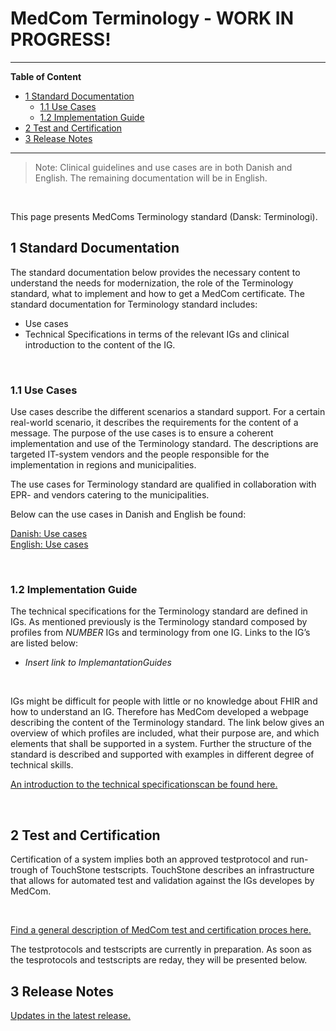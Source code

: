 # MedCom Terminology - WORK IN PROGRESS!
<hr/>
<!-- below is the table of content. Ensure to update it. -->

**Table of Content**
* [1 Standard Documentation](#1-standard-documentation)
  * [1.1 Use Cases](#11-use-cases)
  * [1.2 Implementation Guide](#12-implementation-guide)
* [2 Test and Certification](#2-test-and-certification)
* [3 Release Notes](#3-release-notes)
<hr/>

  >Note: Clinical guidelines and use cases are in both Danish and English. The remaining documentation will be in English.
<p>&nbsp;</p>	


This page presents MedComs Terminology standard (Dansk: Terminologi). 

<!-- *Short description concerning the purpose of the standard. Remember to include both the English and Danish name of the standard.*

*Create an item list with the profiles this IG includes.* -->
<!-- <br>
<br> -->


## 1 Standard Documentation 
The standard documentation below provides the necessary content to understand the needs for modernization, the role of the Terminology standard, what to implement and how to get a MedCom certificate. The standard documentation for Terminology standard includes:
  * Use cases
  * Technical Specifications in terms of the relevant IGs and clinical introduction to the content of the IG.
  <!-- * *mention other relevant documentation* -->
<p>&nbsp;</p>

<!-- ### 1.1 Clinical Guidelines 

The clinical guidelines is the foundation for the Terminology standard. It describes the clinical needs for the modernization, the requirement for the content of the standard and how the standard supports the business requirements. It is the primary textual part of the documentation for Terminology standard. It is important for both implementers and business specialists to understand the clinical guidelines to ensure that the implemented standard supports the requirements.

Below can the clinical guidelines in Danish and English be found:

[Danish: Sundhedsfaglige retningslinjer](assets/documents/Clinical-guidelines-DA.md) <br> 
[English: Clinical guidelines](assets/documents/Clinical-guidelines-ENG.md)  -->

### 1.1 Use Cases
Use cases describe the different scenarios a standard support. For a certain real-world scenario, it describes the requirements for the content of a message. The purpose of the use cases is to ensure a coherent implementation and use of the Terminology standard. The descriptions are targeted IT-system vendors and the people responsible for the implementation in regions and municipalities.

The use cases for Terminology standard are qualified in collaboration with EPR- and vendors catering to the municipalities.

Below can the use cases in Danish and English be found:

[Danish: Use cases](assets/documents/UseCases-DA.md) <br> 
[English: Use cases](assets/documents/UseCases-ENG.md) 
<p>&nbsp;</p>	

### 1.2 Implementation Guide
The technical specifications for the Terminology standard are defined in IGs. As mentioned previously is the Terminology standard composed by profiles from *NUMBER* IGs and terminology from one IG. Links to the IG’s are listed below:

  * *Insert link to ImplemantationGuides*
<p>&nbsp;</p>

IGs might be difficult for people with little or no knowledge about FHIR and how to understand an IG. Therefore has MedCom developed a webpage describing the content of the Terminology standard. The link below gives an overview of which profiles are included, what their purpose are, and which elements that shall be supported in a system. Further the structure of the standard is described and supported with examples in different degree of technical skills.
<br>

[An introduction to the technical specificationscan be found here.](../docs/assets/documents/Intro-Technical-Spec-ENG.md)
<p>&nbsp;</p>	

## 2 Test and Certification
Certification of a system implies both an approved testprotocol and run-trough of TouchStone testscripts. TouchStone describes an infrastructure that allows for automated test and validation against the IGs developes by MedCom. 
<p>&nbsp;</p>	
<a href="https://medcomdk.github.io/MedComLandingPage/#3-test-and-certification" target="_blank"> Find a general description of MedCom test and certification proces here.</a> 

The testprotocols and testscripts are currently in preparation. As soon as the tesprotocols and testscripts are reday, they will be presented below.

<!-- Find a general description of MedCom test and certification [here](https://tmsmedcom.github.io/GitHubPagesTest/#test-and-certification). 

**Sending a HospitalNotification message**
  * Testprotocol
  * TouchStone Testscripts
<p>&nbsp;</p>
 
**Receiving a HospitalNotification message**
  * Testprotocol
  * TouchStone Testscripts
<p>&nbsp;</p> -->

## 3 Release Notes

[Updates in the latest release.](assets/documents/ReleaseNote-ENG.md)
